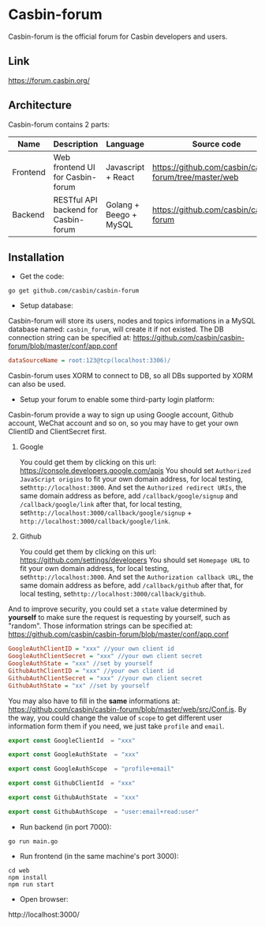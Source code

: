 Casbin-forum
====

Casbin-forum is the official forum for Casbin developers and users. 

## Link

https://forum.casbin.org/

## Architecture

Casbin-forum contains 2 parts:

Name | Description | Language | Source code
----|------|----|----
Frontend | Web frontend UI for Casbin-forum | Javascript + React | https://github.com/casbin/casbin-forum/tree/master/web 
Backend | RESTful API backend for Casbin-forum | Golang + Beego + MySQL | https://github.com/casbin/casbin-forum 

## Installation

- Get the code:

```shell
go get github.com/casbin/casbin-forum
```

- Setup database:

Casbin-forum will store its users, nodes and topics informations in a MySQL database named: `casbin_forum`, will create it if not existed. The DB connection string can be specified at: https://github.com/casbin/casbin-forum/blob/master/conf/app.conf

```ini
dataSourceName = root:123@tcp(localhost:3306)/
```

Casbin-forum uses XORM to connect to DB, so all DBs supported by XORM can also be used.

- Setup your forum to enable some third-party login platform:

Casbin-forum provide a way to sign up using Google account, Github account, WeChat account and so on,  so you may have to get your own  ClientID and ClientSecret first.

1. Google

    You could get them by clicking on this url: https://console.developers.google.com/apis
    You should set `Authorized JavaScript origins` to fit your own domain address, for local testing, set`http://localhost:3000`. And set the `Authorized redirect URIs`, the same domain address as before, add `/callback/google/signup` and `/callback/google/link` after that, for local testing, set`http://localhost:3000/callback/google/signup` + `http://localhost:3000/callback/google/link`.

2. Github

    You could get them by clicking on this url: https://github.com/settings/developers
    You should set `Homepage URL` to fit your own domain address, for local testing, set`http://localhost:3000`. And set the `Authorization callback URL`, the same domain address as before, add `/callback/github` after that, for local testing, set`http://localhost:3000/callback/github`.

And to improve security, you could set a `state` value determined by **yourself** to make sure the request is requesting by yourself, such as "random".
Those information strings can be specified at: https://github.com/casbin/casbin-forum/blob/master/conf/app.conf

```ini
GoogleAuthClientID = "xxx" //your own client id
GoogleAuthClientSecret = "xxx" //your own client secret
GoogleAuthState = "xxx" //set by yourself
GithubAuthClientID = "xxx" //your own client id
GithubAuthClientSecret = "xxx" //your own client secret
GithubAuthState = "xx" //set by yourself
```

You may also have to fill in the **same** informations at: https://github.com/casbin/casbin-forum/blob/master/web/src/Conf.js. By the way, you could change the value of `scope` to get different user information form them if you need, we just take `profile` and `email`.

```javascript
export const GoogleClientId  = "xxx"

export const GoogleAuthState  = "xxx"

export const GoogleAuthScope  = "profile+email"

export const GithubClientId  = "xxx"

export const GithubAuthState  = "xxx"

export const GithubAuthScope  = "user:email+read:user"
```

- Run backend (in port 7000):

```shell
go run main.go
```

- Run frontend (in the same machine's port 3000):

```shell
cd web
npm install
npm run start
```

- Open browser:

http://localhost:3000/
    